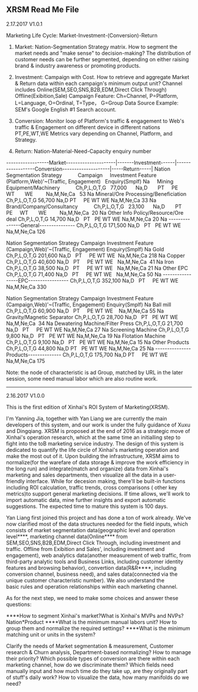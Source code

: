 XRSM Read Me File
----------------------------------------------------------------------------------------------------------------------------------------
2.17.2017   V1.0.1

Marketing Life Cycle: Market-Investment-(Conversion)-Return

1. Market: Nation-Segmentation Strategy matrix. How to segment the market needs and "make sense" to decision-making?
The distribution of customer needs can be further segmented, depending on either raising brand & industry awareness or promoting products.

2. Investment: Campaign with Cost. How to retrieve and aggregate Market & Return data within each campaign's minimum output unit?
Channel includes Online(SEM,SEO,SNS,B2B,EDM,Direct Click Through) Offline(Exibition,Sale)
Campaign Feature:  Ch=Channel, P=Platform, L=Language, O=Ordinal, T=Type， G=Group 
Data Source Example:  SEM's      Google      English     #1         Search   account.

3. Conversion: Monitor loop of Platform's traffic & engagement to Web's traffic & Engagement on different device in different nations
PT,PE,WT,WE Metrics vary depending on Channel, Platform, and Strategy.

4. Return: Nation-Material-Need-Capacity enquiry number


------------------Market---------------------|-------Investment------|------------------Conversion--------------------|-----Return-----|
Nation  Segmentation Strategy                 Campaign     Investment  Feature   (Platform,Web)'~(Traffic, Engagement)    Enquiry(Smplf)
Na      Mining Equipment/Machinery            Ch,P,L,O,T,G   77,000      Na,D        PT     PE      WT       WE         Na,M,Ne,Ca   53
Na      Mineral/Ore Processing/Beneficiation  Ch,P,L,O,T,G   56,700      Na,D        PT     PE      WT       WE         Na,M,Ne,Ca   33
Na      Brand/Company/Consultancy             Ch,P,L,O,T,G   23,100      Na,D        PT     PE      WT       WE         Na,M,Ne,Ca   20
Na      Other Info Policy/Resource/Ore deal   Ch,P,L,O,T,G   14,700      Na,D        PT     PE      WT       WE         Na,M,Ne,Ca   20
Na      ---------------General--------------- Ch,P,L,O,T,G  171,500      Na,D        PT     PE      WT       WE         Na,M,Ne,Ca  126
                               
Nation  Segmentation Strategy                 Campaign     Investment  Feature   (Campaign,Web)'~(Traffic, Engagement)    Enquiry(Smplf)
Na      Gold                                  Ch,P,L,O,T,G  201,600      Na,D        PT     PE      WT       WE         Na,M,Ne,Ca  218
Na      Copper                                Ch,P,L,O,T,G   40,600      Na,D        PT     PE      WT       WE         Na,M,Ne,Ca   41
Na      Iron                                  Ch,P,L,O,T,G   38,500      Na,D        PT     PE      WT       WE         Na,M,Ne,Ca   21 
Na      Other EPC                             Ch,P,L,O,T,G   71,400      Na,D        PT     PE      WT       WE         Na,M,Ne,Ca   50 
Na      -----------------EPC----------------- Ch,P,L,O,T,G  352,100      Na,D        PT     PE      WT       WE         Na,M,Ne,Ca  330

Nation  Segmentation Strategy                 Campaign     Investment  Feature   (Campaign,Web)'~(Traffic, Engagement)    Enquiry(Smplf)
Na      Ball mill                             Ch,P,L,O,T,G   60,900      Na,D        PT     PE      WT       WE         Na,M,Ne,Ca   55
Na      Gravity/Magnetic Separator            Ch,P,L,O,T,G   28,700      Na,D        PT     PE      WT       WE         Na,M,Ne,Ca   34
Na      Dewatering Machine/Filter Press       Ch,P,L,O,T,G   21,700      Na,D        PT     PE      WT       WE         Na,M,Ne,Ca   27
Na      Screening Machine                     Ch,P,L,O,T,G    9,800      Na,D        PT     PE      WT       WE         Na,M,Ne,Ca   19
Na      Flotation Machine                     Ch,P,L,O,T,G    9,100      Na,D        PT     PE      WT       WE         Na,M,Ne,Ca   15
Na      Other Products                        Ch,P,L,O,T,G   44,800      Na,D        PT     PE      WT       WE         Na,M,Ne,Ca   25
Na      ---------------Products-------------- Ch,P,L,O,T,G  175,700      Na,D        PT     PE      WT       WE         Na,M,Ne,Ca  175

Note: the node of characteristic is ad Group, matched by URL in the later session, some need manual labor which are also routine work.



----------------------------------------------------------------------------------------------------------------------------------------
2.16.2017   V1.0.0

This is the first edition of Xinhai's ROI System of Marketing(XRSM).

I'm Yanning Jia, together with Yan Liang we are currently the main developers of this system, and our work is under the fully guidance of Xuxu and Dingqiang. XRSM is proposed at the end of 2016 as a strategic move of Xinhai's operation research, which at the same time an initialling step to fight into the toB marketing service industry. The design of this system is dedicated to quantify the life circle of Xinhai's marketing operation and make the most out of it. Upon building the infrastructure, XRSM aims to normalize(for the warefare of data storage & improve the work efficiency in the long run) and integrate(match and organize) data from Xinhai's marketing and sales departments, then visualize all the data in a user-friendly interface. While for decesion making, there'll be built-in functions including ROI calculation, traffic trends, cross comparisons ( other key metrics)to support general marketing decisions. If time allows, we'll work to import automatic data, mine further insights and export automatic suggestions. The expected time to mature this system is 100 days.

Yan Liang first joined this project and has done a ton of work already. We've now clarified most of the data structures needed for the field inputs, which consists of market segmentation data(geographic level and operation level****, marketing channel data(Online**** from SEM,SEO,SNS,B2B,EDM,Direct Click Through, including investment and traffic. Offline from Exibition and Sales', including investment and engagement), web analytics data(another measurement of web traffic, from third-party analytic tools and Business Links, including customer identity features and browsing behavior), convertion data(R&R****, including conversion channel, business need), and sales data(connected via the unique customer characteristic number). We also understand the basic rules and operation relationships within each marketing channel.

As for the next step, we need to make some choices and answer these questions:

****How to segment Xinhai's market?What is Xinhai's MVPs and NVPs? Nation\*Product
****What is the minimum manual labors unit? How to group them and normalize the required settings?
****What is the minimum matching unit or units in the system? 

Clarify the needs of Market segmentation & measurement, Customer research & Churn analysis, Department-based normalizing? How to manage their priority? 
Which possible types of conversion are there within each marketing channel, how do we discriminate them?
Which fields need manually input and how much time do they take up, are they originally part of stuff's daily work?
How to visualize the data, how many manifolds do we need? 
